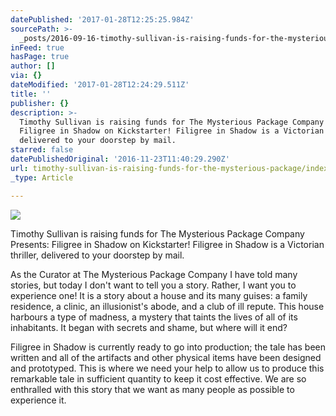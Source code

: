```yaml
---
datePublished: '2017-01-28T12:25:25.984Z'
sourcePath: >-
  _posts/2016-09-16-timothy-sullivan-is-raising-funds-for-the-mysterious-package.md
inFeed: true
hasPage: true
author: []
via: {}
dateModified: '2017-01-28T12:24:29.511Z'
title: ''
publisher: {}
description: >-
  Timothy Sullivan is raising funds for The Mysterious Package Company Presents:
  Filigree in Shadow on Kickstarter! Filigree in Shadow is a Victorian thriller,
  delivered to your doorstep by mail.
starred: false
datePublishedOriginal: '2016-11-23T11:40:29.290Z'
url: timothy-sullivan-is-raising-funds-for-the-mysterious-package/index.html
_type: Article

---
```

![](https://the-grid-user-content.s3-us-west-2.amazonaws.com/c00ae584-676c-43b1-8c24-a5ef49d08945.jpg)

Timothy Sullivan is raising funds for The Mysterious Package Company Presents: Filigree in Shadow on Kickstarter! Filigree in Shadow is a Victorian thriller, delivered to your doorstep by mail.

As the Curator at The Mysterious Package Company I have told many stories, but today I don't want to tell you a story. Rather, I want you to experience one! It is a story about a house and its many guises: a family residence, a clinic, an illusionist's abode, and a club of ill repute. This house harbours a type of madness, a mystery that taints the lives of all of its inhabitants. It began with secrets and shame, but where will it end?

Filigree in Shadow is currently ready to go into production; the tale has been written and all of the artifacts and other physical items have been designed and prototyped. This is where we need your help to allow us to produce this remarkable tale in sufficient quantity to keep it cost effective. We are so enthralled with this story that we want as many people as possible to experience it.